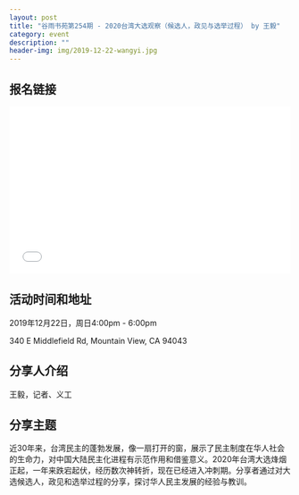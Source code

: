 ```yaml
---
layout: post
title: "谷雨书苑第254期 - 2020台湾大选观察（候选人，政见与选举过程） by 王毅"
category: event
description: ""
header-img: img/2019-12-22-wangyi.jpg
---
```


## 报名链接
<div style="width:100%; text-align:left;" ><iframe src="//eventbrite.com/tickets-external?eid=86306867163&ref=etckt" frameborder="0" height="300" width="100%" vspace="0" hspace="0" marginheight="5" marginwidth="5" scrolling="auto" allowtransparency="true"></iframe></div>

## 活动时间和地址
2019年12月22日，周日4:00pm - 6:00pm

340 E Middlefield Rd, Mountain View, CA 94043

## 分享人介绍
王毅，记者、义工

## 分享主题
近30年来，台湾民主的蓬勃发展，像一扇打开的窗，展示了民主制度在华人社会的生命力，对中国大陆民主化进程有示范作用和借鉴意义。2020年台湾大选烽烟正起，一年来跌宕起伏，经历数次神转折，现在已经进入冲刺期。分享者通过对大选候选人，政见和选举过程的分享，探讨华人民主发展的经验与教训。
